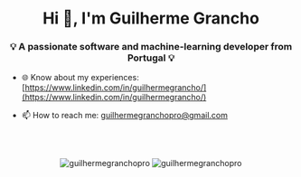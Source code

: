<h1 align="center">Hi 👋, I'm Guilherme Grancho</h1>
<h3 align="center">💡 A passionate software and machine-learning developer from Portugal 💡</h3>

- 🌐 Know about my experiences: [https://www.linkedin.com/in/guilhermegrancho/](https://www.linkedin.com/in/guilhermegrancho/)

- 📫 How to reach me: [guilhermegranchopro@gmail.com](mailto:guilhermegranchopro@gmail.com)

<div>
<div>

<br>
<br>

<p align="center">
  <img src="https://github-readme-stats.vercel.app/api/top-langs?username=guilhermegranchopro&show_icons=true&locale=en&layout=compact" alt="guilhermegranchopro" />
  <img src="https://github-readme-streak-stats.herokuapp.com/?user=guilhermegranchopro" alt="guilhermegranchopro" />
</p>

